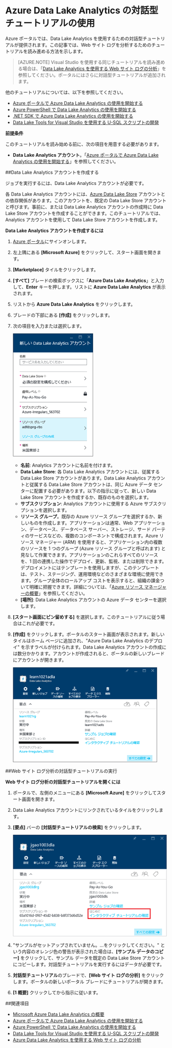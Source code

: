 <properties 
   pageTitle="Azure ポータルの対話型チュートリアルを使用する Data Lake Analytics と U-SQL の学習 | Azure" 
   description="Data Lake Analytics と U-SQL について学習するためのクイック スタートです。" 
   services="data-lake-analytics" 
   documentationCenter="" 
   authors="edmacauley" 
   manager="jhubbard" 
   editor="cgronlun"/>
 
<tags
   ms.service="data-lake-analytics"
   ms.devlang="na"
   ms.topic="get-started-article"
   ms.tgt_pltfrm="na"
   ms.workload="big-data" 
   ms.date="05/16/2016"
   ms.author="edmaca"/>


# Azure Data Lake Analytics の対話型チュートリアルの使用

Azure ポータルでは、Data Lake Analytics を使用するための対話型チュートリアルが提供されます。この記事では、Web サイト ログを分析するためのチュートリアルを読み進める方法を示します。


>[AZURE.NOTE] Visual Studio を使用する同じチュートリアルを読み進める場合は、「[Data Lake Analytics を使用する Web サイト ログの分析](data-lake-analytics-analyze-weblogs.md)」を参照してください。ポータルにはさらに対話型チュートリアルが追加されます。


他のチュートリアルについては、以下を参照してください。

- [Azure ポータルで Azure Data Lake Analytics の使用を開始する](data-lake-analytics-get-started-portal.md)
- [Azure PowerShell で Data Lake Analytics の使用を開始する](data-lake-analytics-get-started-powershell.md)
- [.NET SDK で Azure Data Lake Analytics の使用を開始する](data-lake-analytics-get-started-net-sdk.md)
- [Data Lake Tools for Visual Studio を使用する U-SQL スクリプトの開発](data-lake-analytics-data-lake-tools-get-started.md)

**前提条件**

このチュートリアルを読み始める前に、次の項目を用意する必要があります。

- **Data Lake Analytics アカウント**。「[Azure ポータルで Azure Data Lake Analytics の使用を開始する](data-lake-analytics-get-started-portal.md)」を参照してください。

##Data Lake Analytics アカウントを作成する 

ジョブを実行するには、Data Lake Analytics アカウントが必要です。

各 Data Lake Analytics アカウントには、[Azure Data Lake Store](../data-lake-store/data-lake-store-overview.md) アカウントとの依存関係があります。このアカウントを、既定の Data Lake Store アカウントと呼びます。事前に、または Data Lake Analytics アカウントの作成時に Data Lake Store アカウントを作成することができます。このチュートリアルでは、Analytics アカウントを使用して Data Lake Store アカウントを作成します。

**Data Lake Analytics アカウントを作成するには**

1. [Azure ポータル](https://portal.azure.com/signin/index/?Microsoft_Azure_Kona=true&Microsoft_Azure_DataLake=true&hubsExtension_ItemHideKey=AzureDataLake_BigStorage%2cAzureKona_BigCompute)にサインオンします。
2. 左上隅にある **[Microsoft Azure]** をクリックして、スタート画面を開きます。
3. **[Marketplace]** タイルをクリックします。
3. **[すべて]** ブレードの検索ボックスに「**Azure Data Lake Analytics**」と入力して、**Enter** キーを押します。リストに **Azure Data Lake Analytics** が表示されます。
4. リストから **Azure Data Lake Analytics** をクリックします。
5. ブレードの下部にある **[作成]** をクリックします。
6. 次の項目を入力または選択します。

    ![Azure Data Lake Analytics ポータルのブレード](./media/data-lake-analytics-get-started-portal/data-lake-analytics-portal-create-adla.png)

	- **名前**: Analytics アカウントに名前を付けます。
	- **Data Lake Store**: 各 Data Lake Analytics アカウントには、従属する Data Lake Store アカウントがあります。Data Lake Analytics アカウントと従属する Data Lake Store アカウントは、同じ Azure データ センターに配置する必要があります。以下の指示に従って、新しい Data Lake Store アカウントを作成するか、既存のものを選択します。
	- **サブスクリプション**: Analytics アカウントに使用する Azure サブスクリプションを選択します。
	- **リソース グループ**。既存の Azure リソース グループを選択するか、新しいものを作成します。アプリケーションは通常、Web アプリケーション、データベース、データベース サーバー、ストレージ、サード パーティのサービスなどの、複数のコンポーネントで構成されます。Azure リソース マネージャー (ARM) を使用すると、アプリケーション内の複数のリソースを 1 つのグループ (Azure リソース グループと呼ばれます) と見なして作業できます。アプリケーションのこれらすべてのリソースを、1 回の連携した操作でデプロイ、更新、監視、または削除できます。デプロイメントにはテンプレートを使用しますが、このテンプレートは、テスト、ステージング、運用環境などのさまざまな環境に使用できます。グループ全体のロールアップ コストを表示すると、組織の課金ついて明確に把握できます。詳細については、「[Azure リソース マネージャーの概要](resource-group-overview.md)」を参照してください。
	- **[場所]**: Data Lake Analytics アカウントの Azure データ センターを選択します。
7. **[スタート画面にピン留めする]** を選択します。このチュートリアルに従う場合はこれが必要です。
8. **[作成]** をクリックします。ポータルのスタート画面が表示されます。新しいタイルはホーム ページに追加され、"Azure Data Lake Analytics のデプロイ" を示すラベルが付けられます。Data Lake Analytics アカウントの作成には数分かかります。アカウントが作成されると、ポータルの新しいブレードにアカウントが開きます。

	![Azure Data Lake Analytics ポータルのブレード](./media/data-lake-analytics-get-started-portal/data-lake-analytics-portal-blade.png)

##Web サイト ログ分析の対話型チュートリアルの実行

**Web サイト ログ分析の対話型チュートリアルを開くには**

1. ポータルで、左側のメニューにある **[Microsoft Azure]** をクリックしてスタート画面を開きます。
2. Data Lake Analytics アカウントにリンクされているタイルをクリックします。
3. **[要点]** バーの **[対話型チュートリアルの検索]** をクリックします。

	![Data Lake Analytics の対話型チュートリアル](./media/data-lake-analytics-use-interactive-tutorials/data-lake-analytics-explore-interactive-tutorials.png)

4. "サンプルがセットアップされていません。...をクリックしてください。" という内容のオレンジ色の警告が表示された場合は、**[サンプル データのコピー]** をクリックして、サンプル データを既定の Data Lake Store アカウントにコピーします。対話型チュートリアルを実行するにはデータが必要です。
5. **対話型チュートリアル**のブレードで、**[Web サイト ログの分析]** をクリックします。ポータルの新しいポータル ブレードにチュートリアルが開きます。
5. **[1 概要]** クリックしてから指示に従います。

##関連項目

- [Microsoft Azure Data Lake Analytics の概要](data-lake-analytics-overview.md)
- [Azure ポータルで Azure Data Lake Analytics の使用を開始する](data-lake-analytics-get-started-portal.md)
- [Azure PowerShell で Data Lake Analytics の使用を開始する](data-lake-analytics-get-started-powershell.md)
- [Data Lake Tools for Visual Studio を使用する U-SQL スクリプトの開発](data-lake-analytics-data-lake-tools-get-started.md)
- [Azure Data Lake Analytics を使用する Web サイト ログの分析](data-lake-analytics-analyze-weblogs.md)

<!-------HONumber=AcomDC_0914_2016-->